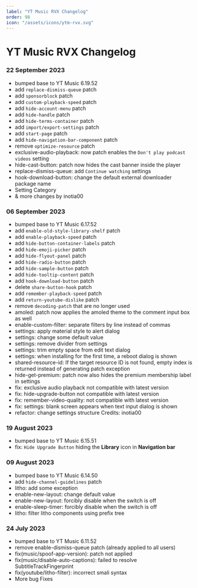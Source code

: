```yaml
---
label: "YT Music RVX Changelog"
order: 98
icon: "/assets/icons/ytm-rvx.svg"
---
```


# YT Music RVX Changelog

### 22 September 2023
- bumped base to YT Music 6.19.52
- add `replace-dismiss-queue` patch
- add `sponsorblock` patch
- add `custom-playback-speed` patch
- add `hide-account-menu` patch
- add `hide-handle` patch
- add `hide-terms-container` patch
- add `import/export-settings` patch
- add `start-page` patch
- add `hide-navigation-bar-component` patch
- remove `optimize-resource` patch
- exclusive-audio-playback: now patch enables the `Don't play podcast videos` setting
- hide-cast-button: patch now hides the cast banner inside the player
- replace-dismiss-queue: add `Continue watching` settings
- hook-download-button: change the default external downloader package name
- Setting Category
- & more changes by inotia00

### 06 September 2023
- bumped base to YT Music 6.17.52
- add `enable-old-style-library-shelf` patch
- add `enable-playback-speed` patch
- add `hide-button-container-labels` patch
- add `hide-emoji-picker` patch
- add `hide-flyout-panel` patch
- add `hide-radio-button` patch
- add `hide-sample-button` patch
- add `hide-tooltip-content` patch
- add `hook-download-button` patch
- delete `share-button-hook` patch
- add `remember-playback-speed` patch
- add `return-youtube-dislike` patch
- remove `decoding-patch` that are no longer used
- amoled: patch now applies the amoled theme to the comment input box as well
- enable-custom-filter: separate filters by line instead of commas
- settings: apply material style to alert dialog
- settings: change some default value
- settings: remove divider from settings
- settings: trim empty space from edit text dialog
- settings: when installing for the first time, a reboot dialog is shown
- shared-resource-id: If the target resource ID is not found, empty index is returned instead of generating patch exception
- hide-get-premium: patch now also hides the premium membership label in settings
- fix: exclusive audio playback not compatible with latest version
- fix: hide-upgrade-button not compatible with latest version
- fix: remember-video-quality: not compatible with latest version
- fix: settings: blank screen appears when text input dialog is shown
- refactor: change settings structure
Credits: inotia00

### 19 August 2023
- bumped base to YT Music 6.15.51
- fix: `Hide Upgrade Button` hiding the **Library** icon in **Navigation bar**

### 09 August 2023
- bumped base to YT Music 6.14.50
- add `hide-channel-guidelines` patch
- litho: add some exception
- enable-new-layout: change default value
- enable-new-layout: forcibly disable when the switch is off
- enable-sleep-timer: forcibly disable when the switch is off
- litho: filter litho components using prefix tree

### 24 July 2023
- bumped base to YT Music 6.11.52
- remove enable-dismiss-queue patch (already applied to all users)
- fix(music/spoof-app-version): patch not applied
- fix(music/disable-auto-captions): failed to resolve SubtitleTrackFingerprint
- fix(youtube/litho-filter): incorrect smali syntax
- More bug Fixes

